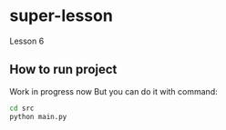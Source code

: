 # super-lesson
Lesson 6

## How to run project
Work in progress now
But you can do it with command:
```bash
cd src
python main.py
```